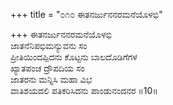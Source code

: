 +++
title = "೦೧೦ ಈತನರ್ಜುನನರಮನೆಯೊಳಭಿ"

+++
ಈತನರ್ಜುನನರಮನೆಯೊಳಭಿ  
ಜಾತನೆನಿಪಭಿಮನ್ಯುವನು ಸಂ  
ಪ್ರೀತಿಯಿಂದಪ್ಪಿದನು ಕೊಟ್ಟನು ಬಾಲದೊಡಿಗೆಗಳ   
ಖ್ಯಾತಪಂಚ ದ್ರೌಪದಿಯ ಸಂ  
ಜಾತರನು ಮನ್ನಿಸಿ ಮಹಾ ವಿಭ  
ವಾತಿಶಯದಲಿ ಪತಿಕರಿಸಿದನು ಪಾಂಡುನಂದನರ     ॥10॥